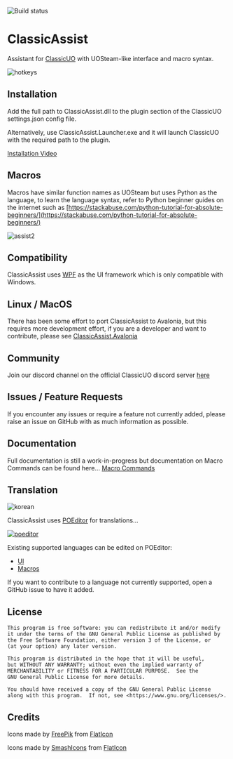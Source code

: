 ﻿﻿![Build status](https://github.com/Reetus/ClassicAssist/actions/workflows/release.yaml/badge.svg)

# ClassicAssist

Assistant for [ClassicUO](https://github.com/andreakarasho/ClassicUO) with UOSteam-like interface and macro syntax.

![hotkeys](https://github.com/Reetus/ClassicAssist/assets/6239195/b40e8e20-c097-48e6-8447-a1ca35114860)

## Installation

Add the full path to ClassicAssist.dll to the plugin section of the ClassicUO settings.json config file.

Alternatively, use ClassicAssist.Launcher.exe and it will launch ClassicUO with the required path to the plugin.

[Installation Video](https://www.youtube.com/watch?v=SQ5QhR1TS1U&feature=youtu.be)

## Macros

Macros have similar function names as UOSteam but uses Python as the language, to learn the language syntax, refer to Python beginner guides on the internet such as [https://stackabuse.com/python-tutorial-for-absolute-beginners/](https://stackabuse.com/python-tutorial-for-absolute-beginners/)


![assist2](https://user-images.githubusercontent.com/6239195/73602829-d8166e80-45b4-11ea-8132-61c29fce3862.png)

## Compatibility

ClassicAssist uses [WPF](https://en.wikipedia.org/wiki/Windows_Presentation_Foundation) as the UI framework which is only compatible with Windows.

## Linux / MacOS

There has been some effort to port ClassicAssist to Avalonia, but this requires more development effort, if you are a developer and want to contribute, please see [ClassicAssist.Avalonia](https://github.com/Reetus/ClassicAssist.Avalonia)

## Community

Join our discord channel on the official ClassicUO discord server [here](https://discord.gg/DKgfjMqH)

## Issues / Feature Requests

If you encounter any issues or require a feature not currently added, please raise an issue on GitHub with as much information as possible.

## Documentation

Full documentation is still a work-in-progress but documentation on Macro Commands can be found here... [Macro Commands](https://github.com/Reetus/ClassicAssist/wiki/Macro-Commands)

## Translation

![korean](https://github.com/Reetus/ClassicAssist/assets/6239195/409bd5e8-8d76-4755-8402-5351b4d0d498)

ClassicAssist uses [POEditor](https://poeditor.com/) for translations...

[![poeditor](https://github.com/user-attachments/assets/c19b1d2b-01e1-4682-a007-12356c42147c)](https://poeditor.com)

Existing supported languages can be edited on POEditor:
* [UI](https://poeditor.com/join/project/64bC3Q4fdt)
* [Macros](https://poeditor.com/join/project/ZQaLDBBdaO)

If you want to contribute to a language not currently supported, open a GitHub issue to have it added.

## License

    This program is free software: you can redistribute it and/or modify
    it under the terms of the GNU General Public License as published by
    the Free Software Foundation, either version 3 of the License, or
    (at your option) any later version.

    This program is distributed in the hope that it will be useful,
    but WITHOUT ANY WARRANTY; without even the implied warranty of
    MERCHANTABILITY or FITNESS FOR A PARTICULAR PURPOSE.  See the
    GNU General Public License for more details.

    You should have received a copy of the GNU General Public License
    along with this program.  If not, see <https://www.gnu.org/licenses/>.

## Credits

Icons made by [FreePik](https://www.flaticon.com/authors/freepik) from [FlatIcon](https://www.flaticon.com/)

Icons made by [SmashIcons](https://www.flaticon.com/authors/smashicons) from [FlatIcon](https://www.flaticon.com/)


